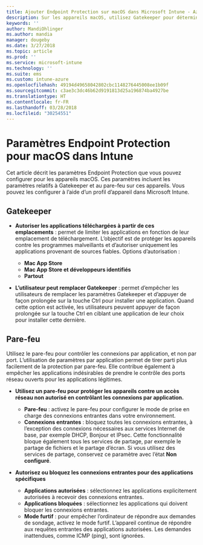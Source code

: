 ```yaml
---
title: Ajouter Endpoint Protection sur macOS dans Microsoft Intune - Azure | Microsoft Docs
description: Sur les appareils macOS, utilisez Gatekeeper pour déterminer l’emplacement où les applications peuvent être installées, notamment le Mac App Store. Activez ou configurez également un pare-feu pour autoriser ou bloquer des applications spécifiques, utiliser le mode furtif et même bloquer certains types de connexion entrante à l’aide de Microsoft Intune.
keywords: ''
author: MandiOhlinger
ms.author: mandia
manager: dougeby
ms.date: 3/27/2018
ms.topic: article
ms.prod: ''
ms.service: microsoft-intune
ms.technology: ''
ms.suite: ems
ms.custom: intune-azure
ms.openlocfilehash: 49194d49658042802cbc1148276445008ee1b09f
ms.sourcegitcommit: c3ae3c3dc46b62d9191813d25a196874ba4927be
ms.translationtype: HT
ms.contentlocale: fr-FR
ms.lasthandoff: 03/28/2018
ms.locfileid: "30254551"
---
```

# <a name="macos-endpoint-protection-settings-in-intune"></a>Paramètres Endpoint Protection pour macOS dans Intune

Cet article décrit les paramètres Endpoint Protection que vous pouvez configurer pour les appareils macOS. Ces paramètres incluent les paramètres relatifs à Gatekeeper et au pare-feu sur ces appareils. Vous pouvez les configurer à l’aide d’un profil d’appareil dans Microsoft Intune.

## <a name="gatekeeper"></a>Gatekeeper

- **Autoriser les applications téléchargées à partir de ces emplacements** : permet de limiter les applications en fonction de leur emplacement de téléchargement. L’objectif est de protéger les appareils contre les programmes malveillants et d’autoriser uniquement les applications provenant de sources fiables. Options d’autorisation : 
  - **Mac App Store**
  - **Mac App Store et développeurs identifiés**
  - **Partout**

- **L’utilisateur peut remplacer Gatekeeper** : permet d’empêcher les utilisateurs de remplacer les paramètres Gatekeeper et d’appuyer de façon prolongée sur la touche Ctrl pour installer une application. Quand cette option est activée, les utilisateurs peuvent appuyer de façon prolongée sur la touche Ctrl en ciblant une application de leur choix pour installer cette dernière.

## <a name="firewall"></a>Pare-feu

Utilisez le pare-feu pour contrôler les connexions par application, et non par port. L’utilisation de paramètres par application permet de tirer parti plus facilement de la protection par pare-feu. Elle contribue également à empêcher les applications indésirables de prendre le contrôle des ports réseau ouverts pour les applications légitimes.

- **Utilisez un pare-feu pour protéger les appareils contre un accès réseau non autorisé en contrôlant les connexions par application.**
  - **Pare-feu** : activez le pare-feu pour configurer le mode de prise en charge des connexions entrantes dans votre environnement.
  - **Connexions entrantes** : bloquez toutes les connexions entrantes, à l’exception des connexions nécessaires aux services Internet de base, par exemple DHCP, Bonjour et IPsec. Cette fonctionnalité bloque également tous les services de partage, par exemple le partage de fichiers et le partage d’écran. Si vous utilisez des services de partage, conservez ce paramètre avec l’état **Non configuré**.

- **Autorisez ou bloquez les connexions entrantes pour des applications spécifiques**
  - **Applications autorisées** : sélectionnez les applications explicitement autorisées à recevoir des connexions entrantes.
  - **Applications bloquées** : sélectionnez les applications qui doivent bloquer les connexions entrantes.
  - **Mode furtif** : pour empêcher l’ordinateur de répondre aux demandes de sondage, activez le mode furtif. L’appareil continue de répondre aux requêtes entrantes des applications autorisées. Les demandes inattendues, comme ICMP (ping), sont ignorées.
